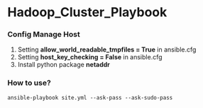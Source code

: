 # Hadoop_Cluster_Playbook

### Config Manage Host  

1. Setting **allow_world_readable_tmpfiles = True** in ansible.cfg  
2. Setting **host_key_checking = False** in ansible.cfg  
3. Install python package **netaddr**  

### How to use?

	ansible-playbook site.yml --ask-pass --ask-sudo-pass  


